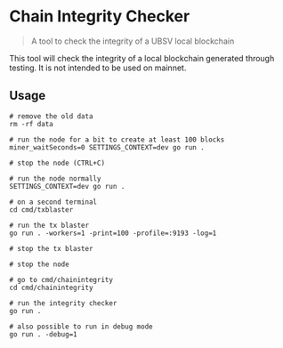 # Chain Integrity Checker
> A tool to check the integrity of a UBSV local blockchain

This tool will check the integrity of a local blockchain generated through testing. It is not intended to be used on
mainnet.

## Usage

```shell
# remove the old data
rm -rf data

# run the node for a bit to create at least 100 blocks
miner_waitSeconds=0 SETTINGS_CONTEXT=dev go run .

# stop the node (CTRL+C)

# run the node normally
SETTINGS_CONTEXT=dev go run .

# on a second terminal
cd cmd/txblaster

# run the tx blaster
go run . -workers=1 -print=100 -profile=:9193 -log=1

# stop the tx blaster

# stop the node

# go to cmd/chainintegrity
cd cmd/chainintegrity

# run the integrity checker
go run .

# also possible to run in debug mode
go run . -debug=1
```
